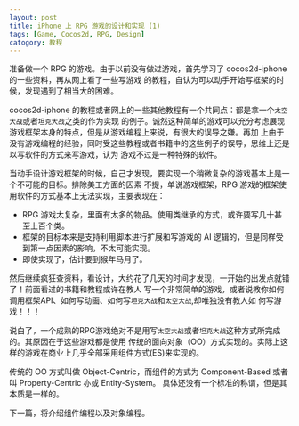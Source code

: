 ```yaml
---
layout: post
title: iPhone 上 RPG 游戏的设计和实现 (1)
tags: [Game, Cocos2d, RPG, Design]
catogory: 教程
---
```


准备做一个 RPG 的游戏。由于以前没有做过游戏，首先学习了 cocos2d-iphone 的一些资料，再从网上看了一些写游戏
的教程，自认为可以动手开始写框架的时候，发现遇到了相当大的困难。

cocos2d-iphone 的教程或者网上的一些其他教程有一个共同点：都是拿一个`太空大战`或者`坦克大战`之类的作为实现
的例子。诚然这种简单的游戏可以充分考虑展现游戏框架本身的特点，但是从游戏编程上来说，有很大的误导之嫌。再加
上由于没有游戏编程的经验，同时受这些教程或者书籍中的这些例子的误导，思维上还是以写软件的方式来写游戏，认为
游戏不过是一种特殊的软件。

当动手设计游戏框架的时候，自己才发现，要实现一个稍微复杂的游戏基本上是一个不可能的目标。排除美工方面的因素
不提，单说游戏框架，RPG 游戏的框架使用软件的方式基本上无法实现，主要表现在：

- RPG 游戏太复杂，里面有太多的物品。使用类继承的方式，或许要写几十甚至上百个类。
- 框架的目标本来是支持利用脚本进行扩展和写游戏的 AI 逻辑的，但是同样受到第一点因素的影响，不太可能实现。
- 即使实现了，估计要到猴年马月了。

然后继续疯狂查资料，看设计，大约花了几天的时间才发现，一开始的出发点就错了！前面看过的书籍和教程或许在教人
写一个非常简单的游戏，或者说教你如何调用框架API、如何写动画、如何写`坦克大战`和`太空大战`,却唯独没有教人如
何写游戏！！！

说白了，一个成熟的RPG游戏绝对不是用写`太空大战`或者`坦克大战`这种方式所完成的。其原因在于这些游戏都是使用
传统的面向对象（OO）方式实现的。实际上这样的游戏在商业上几乎全部采用组件方式(ES)来实现的。

传统的 OO 方式叫做 Object-Centric，而组件的方式为 Component-Based 或者叫 Property-Centric 亦或 Entity-System。
具体还没有一个标准的称谓，但是其本质是一样的。

下一篇，将介绍组件编程以及对象编程。
